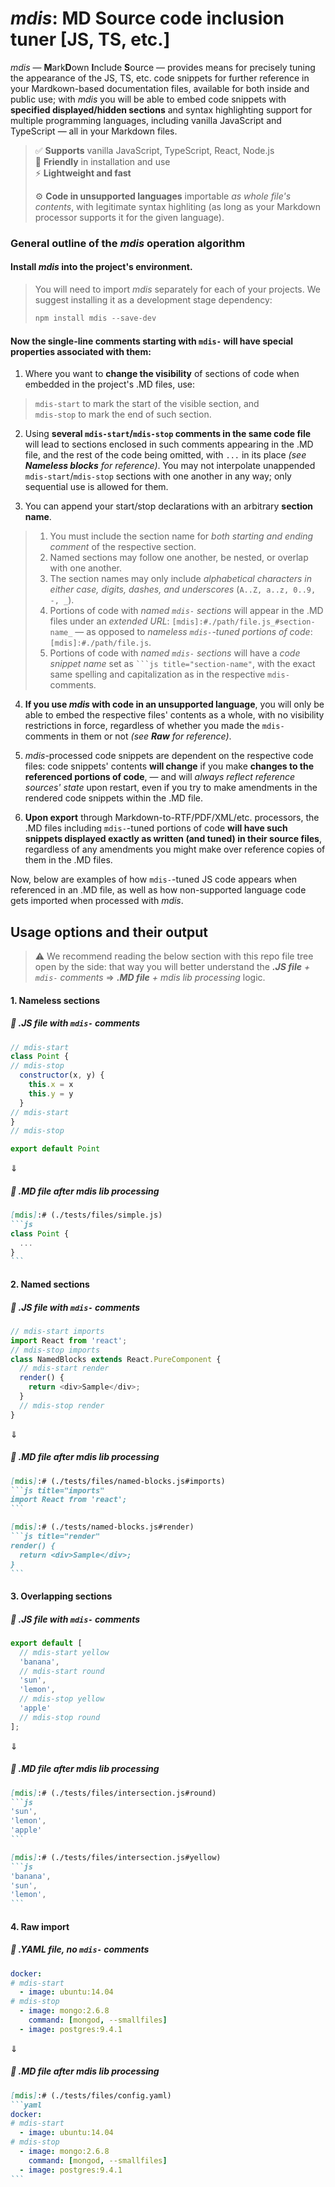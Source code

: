 # _mdis_: MD Source code inclusion tuner [JS, TS, etc.]

_mdis_ — **M**ark**D**own **I**nclude **S**ource — provides means for precisely tuning the appearance of the JS, TS, etc. code snippets for further reference in your Mardkown-based documentation files, available for both inside and public use; with _mdis_ you will be able to embed code snippets with **specified displayed/hidden sections** and syntax highlighting support for multiple programming languages, including vanilla JavaScript and TypeScript — all in your Markdown files.

> ✅ **Supports** vanilla JavaScript, TypeScript, React, Node.js  
> 🔧 **Friendly** in installation and use  
> ⚡ **Lightweight and fast**
> 
> ⚙️ **Code in unsupported languages** importable _as whole file's contents_, with legitimate syntax highliting (as long as your Markdown processor supports it for the given language).

### General outline of the _mdis_ operation algorithm
#### Install _mdis_ into the project's environment.

> You will need to import _mdis_ separately for each of your projects. We suggest installing it as a development stage dependency:
> ```powershell
> npm install mdis --save-dev
> ```

#### Now the single-line comments starting with `mdis-` will have special properties associated with them:

1. Where you want to **change the visibility** of sections of code when embedded in the project's .MD files, use:  
>   `mdis-start` to mark the start of the visible section, and  
>   `mdis-stop` to mark the end of such section.
  
2. Using **several  `mdis-start`/`mdis-stop` comments in the same code file** will lead to sections enclosed in such comments appearing in the .MD file, and the rest of the code being omitted, with `...` in its place _(see  **Nameless blocks** for reference)_. You may not interpolate unappended `mdis-start`/`mdis-stop` sections with one another in any way; only sequential use is allowed for them.
  
3. You can append your start/stop declarations with an arbitrary **section name**.  
>   1) You must include the section name for *both starting and ending comment* of the respective section.  
>   2) Named sections may follow one another, be nested, or overlap with one another.  
>   3) The section names may only include *alphabetical characters in either case, digits, dashes, and underscores* (`A..Z, a..z, 0..9, -, _`).
>   4) Portions of code with *named `mdis-` sections* will appear in the .MD files under an *extended URL*: `[mdis]:#./path/file.js_#section-name_` — as opposed to *nameless `mdis-`-tuned portions of code*: `[mdis]:#./path/file.js`.
>   5) Portions of code with *named `mdis-` sections* will have a *code snippet name* set as `‍```js title="section-name"`, with the exact same spelling and capitalization as in the respective `mdis-` comments.
  
4. **If you use _mdis_ with code in an unsupported language**, you will only be able to embed the respective files' contents as a whole, with no visibility restrictions in force, regardless of whether you made the `mdis-` comments in them or not _(see **Raw** for reference)_.
  
5. _mdis_-processed code snippets are dependent on the respective code files: code snippets' contents **will change** if you make **changes to the referenced portions of code**, — and will *always reflect reference sources' state* upon restart, even if you try to make amendments in the rendered code snippets within the .MD file.
  
6. **Upon export** through Markdown-to-RTF/PDF/XML/etc. processors, the .MD files including `mdis-`-tuned portions of code **will have such snippets displayed exactly as written (and tuned) in their source files**, regardless of any amendments you might make over reference copies of them in the .MD files.

Now, below are examples of how `mdis-`-tuned JS code appears when referenced in an .MD file, as well as how non-supported language code gets imported when processed with _mdis_.

## Usage options and their output
> ⚠ We recommend reading the below section with this repo file tree open by the side: that way you will better understand the _**.JS file** + `mdis-` comments_ ⇒ _**.MD file** + _mdis lib_ processing_ logic.

#### 1. Nameless sections

##### 📜 .JS file with `mdis-` comments
`````js
// mdis-start
class Point {
// mdis-stop
  constructor(x, y) {
    this.x = x
    this.y = y
  }
// mdis-start
}
// mdis-stop

export default Point
`````
⇓
##### 🤖 .MD file after _mdis_ lib processing
`````markdown
[mdis]:# (./tests/files/simple.js)
```js
class Point {
  ...
}
```
`````

#### 2. Named sections

##### 📜 .JS file with `mdis-` comments
`````js
// mdis-start imports
import React from 'react';
// mdis-stop imports
class NamedBlocks extends React.PureComponent {
  // mdis-start render
  render() {
    return <div>Sample</div>;
  }
  // mdis-stop render
}
`````
⇓
##### 🤖 .MD file after _mdis_ lib processing
`````markdown
[mdis]:# (./tests/files/named-blocks.js#imports)
```js title="imports"
import React from 'react';
```

[mdis]:# (./tests/named-blocks.js#render)
```js title="render"
render() {
  return <div>Sample</div>;
}
```
`````

#### 3. Overlapping sections

##### 📜 .JS file with `mdis-` comments
`````js
export default [
  // mdis-start yellow
  'banana',
  // mdis-start round
  'sun',
  'lemon',
  // mdis-stop yellow
  'apple'
  // mdis-stop round
];
`````
⇓
##### 🤖 .MD file after _mdis_ lib processing
`````markdown
[mdis]:# (./tests/files/intersection.js#round)
```js
'sun',
'lemon',
'apple'
```

[mdis]:# (./tests/files/intersection.js#yellow)
```js
'banana',
'sun',
'lemon',
```
`````

#### 4. Raw import

##### 📄 ._YAML_ file, _no `mdis-` comments_
`````yaml
docker:
# mdis-start
  - image: ubuntu:14.04
# mdis-stop
  - image: mongo:2.6.8
    command: [mongod, --smallfiles]
  - image: postgres:9.4.1
`````
⇓
##### 🤖 .MD file after _mdis_ lib processing
`````markdown
[mdis]:# (./tests/files/config.yaml)
```yaml
docker:
# mdis-start
  - image: ubuntu:14.04
# mdis-stop
  - image: mongo:2.6.8
    command: [mongod, --smallfiles]
  - image: postgres:9.4.1
```
`````

<!-- -=-=-=-=-=-=-=-=-=-=-==-=-=-=-=-

❌ 1. Simple block

<table>
<tr>
<th><em>mdis</em> input</th>
<th>Result</th>
</tr>
<tr>
<td>
<pre>
<code markdown>
// mdis-start
class Point {
// mdis-stop

  constructor(x, y) {
    this.x = x
    this.y = y
  }

// mdis-start
}
// mdis-stop

export default Point
</code>
</pre>
</td>
<td>
<pre>
[mdis]:# (./tests/files/simple.js)
```js title="Simple"class Point {
  ...
}```
</pre>
</td>
</tr>
</table>

❌ 2. Named block
<table>
<tr>
<th><em>mdis</em> input</th>
<th>Result</th>
</tr>
<tr>
<td>
<pre>
// mdis-start imports
import React from 'react';
// mdis-stop imports

class NamedBlocks extends React.PureComponent {
&#160;&#160;// mdis-start render
&#160;&#160;render() {
&#160;&#160;&#160;&#160;return &lt;div&gt;Sample&lt;/div&gt;;
&#160;&#160;}
&#160;&#160;// mdis-stop render
}
</pre>
</td>
<td>
<pre>
[mdis]:# (./tests/files/named-blocks.js#imports)
```
import React from 'react';
```
</pre>
<pre>
[mdis]:# (./tests/named-blocks.js#render)
```
render() {
  return &lt;div&gt;Sample&lt;/div&gt;;
}
```
</pre>
</td>
</tr>
</table>

❌ 3. Intersection
<table>
<tr>
<th><em>mdis</em> input</th>
<th>Result</th>
</tr>
<tr>
<td>
<pre>
export default [
  // mdis-start yellow
  'banana',
  // mdis-start round
  'sun',
  'lemon',
  // mdis-stop yellow
  'apple'
  // mdis-stop round
];
</pre>
</td>
<td>
<pre>
[mdis]:# (./tests/files/intersection.js#round)
```js
'sun',
'lemon',
'apple'
```
</pre>
<pre>
[mdis]:# (./tests/files/intersection.js#yellow)
```js
'banana',
'sun',
'lemon',
```
</pre>
</td>
</tr>
</table>

❌ 4. Raw
<table>
<tr>
<th><em>mdis</em> input</th>
<th>Result</th>
</tr>
<tr>
<td>
<pre>
docker:
  - image: ubuntu:14.04
  - image: mongo:2.6.8
    command: [mongod, --smallfiles]
  - image: postgres:9.4.1
</pre>
</td>
<td>
<pre>
[mdis]:# (./tests/files/config.yaml)
```yaml
docker:
  - image: ubuntu:14.04
  - image: mongo:2.6.8
    command: [mongod, --smallfiles]
  - image: postgres:9.4.1
```
</pre>
</td>
</tr>
</table>
-=-=-=-=-=-=-=-=-=-=-==-=-=-=-=-=-=-
-->
